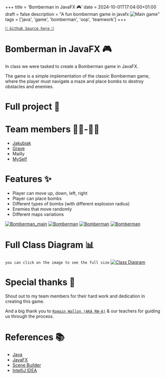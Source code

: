 +++
title = 'Bomberman in JavaFX 🎮'
date = 2024-10-01T17:04:00+01:00
draft = false
description = "A fun bomberman game in javafx ![Main game](/Portfolio/img/bomberman_main.png)"
tags = ['java', 'game', 'bomberman', 'oop', 'teamwork']
+++

[`🐙 Github Source here 🐙`](https://github.com/RealColorDream/bomberman)

# Bomberman in JavaFX 🎮

In class we were tasked to create a Bomberman game in JavaFX.

The game is a simple implementation of the classic Bomberman game, where the player must navigate a maze and place bombs to destroy obstacles and enemies.


# Full project 📝

# Team members 👨‍💻-👩‍💻
- [Jakubiak](https://github.com/jakubiakfr)
- [Grave](https://github.com/emmagrave)
- Mailly
- [MySelf](https://github.com/RealColorDream)
# Features ✨

- Player can move up, down, left, right
- Player can place bombs
- Different types of bombs (with different explosion radius)
- Enemies that move randomly
- Different maps variations

[![Bomberman_main](/Portfolio/img/bomberman_main.png)](/Portfolio/img/bomberman_main.png)
[![Bomberman](/Portfolio/img/bomberman_explode.png)](/Portfolio/img/bomberman_explode.png)
[![Bomberman](/Portfolio/img/bomberman_bomb.png)](/Portfolio/img/bomberman_bomb.png)
[![Bomberman](/Portfolio/img/bomberman_turtle.png)](/Portfolio/img/bomberman_turtle.png)

# Full Class Diagram 📊
`you can click on the image to see the full size`
[![Class Diagram](/Portfolio/img/class_diagram.png)](/Portfolio/img/class_diagram.png)

# Special thanks 🙏
Shout out to my team members for their hard work and dedication in creating this game.

And a big thank you to [`Romain Wallon (AKA RW-6)`](https://www.cril.univ-artois.fr/~wallon/en/) & our teachers for guiding us through the process.

# References 📚
- [Java](https://www.java.com/)
- [JavaFX](https://openjfx.io/)
- [Scene Builder](https://gluonhq.com/products/scene-builder/)
- [IntelliJ IDEA](https://www.jetbrains.com/idea/)
